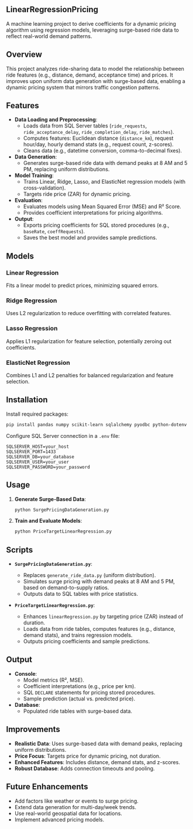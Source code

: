 ## LinearRegressionPricing

A machine learning project to derive coefficients for a dynamic pricing algorithm using regression models, leveraging surge-based ride data to reflect real-world demand patterns.

## Overview

This project analyzes ride-sharing data to model the relationship between ride features (e.g., distance, demand, acceptance time) and prices. It improves upon uniform data generation with surge-based data, enabling a dynamic pricing system that mirrors traffic congestion patterns.

## Features

- **Data Loading and Preprocessing**:
  - Loads data from SQL Server tables (`ride_requests`, `ride_acceptance_delay`, `ride_completion_delay`, `ride_matches`).
  - Computes features: Euclidean distance (`distance_km`), request hour/day, hourly demand stats (e.g., request count, z-scores).
  - Cleans data (e.g., datetime conversion, comma-to-decimal fixes).
- **Data Generation**:
  - Generates surge-based ride data with demand peaks at 8 AM and 5 PM, replacing uniform distributions.
- **Model Training**:
  - Trains Linear, Ridge, Lasso, and ElasticNet regression models (with cross-validation).
  - Targets ride price (ZAR) for dynamic pricing.
- **Evaluation**:
  - Evaluates models using Mean Squared Error (MSE) and R² Score.
  - Provides coefficient interpretations for pricing algorithms.
- **Output**:
  - Exports pricing coefficients for SQL stored procedures (e.g., `baseRate`, `coeffRequests`).
  - Saves the best model and provides sample predictions.

## Models

### Linear Regression
Fits a linear model to predict prices, minimizing squared errors.

### Ridge Regression
Uses L2 regularization to reduce overfitting with correlated features.

### Lasso Regression
Applies L1 regularization for feature selection, potentially zeroing out coefficients.

### ElasticNet Regression
Combines L1 and L2 penalties for balanced regularization and feature selection.

## Installation

Install required packages:

```bash
pip install pandas numpy scikit-learn sqlalchemy pyodbc python-dotenv
```

Configure SQL Server connection in a `.env` file:

```plaintext
SQLSERVER_HOST=your_host
SQLSERVER_PORT=1433
SQLSERVER_DB=your_database
SQLSERVER_USER=your_user
SQLSERVER_PASSWORD=your_password
```

## Usage

1. **Generate Surge-Based Data**:
   ```bash
   python SurgePricingDataGeneration.py
   ```

2. **Train and Evaluate Models**:
   ```bash
   python PriceTargetLinearRegression.py
   ```

## Scripts

- **`SurgePricingDataGeneration.py`**:
  - Replaces `generate_ride_data.py` (uniform distribution).
  - Simulates surge pricing with demand peaks at 8 AM and 5 PM, based on demand-to-supply ratios.
  - Outputs data to SQL tables with price statistics.

- **`PriceTargetLinearRegression.py`**:
  - Enhances `linearRegression.py` by targeting price (ZAR) instead of duration.
  - Loads data from ride tables, computes features (e.g., distance, demand stats), and trains regression models.
  - Outputs pricing coefficients and sample predictions.

## Output

- **Console**:
  - Model metrics (R², MSE).
  - Coefficient interpretations (e.g., price per km).
  - SQL `DECLARE` statements for pricing stored procedures.
  - Sample prediction (actual vs. predicted price).
- **Database**:
  - Populated ride tables with surge-based data.

## Improvements

- **Realistic Data**: Uses surge-based data with demand peaks, replacing uniform distributions.
- **Price Focus**: Targets price for dynamic pricing, not duration.
- **Enhanced Features**: Includes distance, demand stats, and z-scores.
- **Robust Database**: Adds connection timeouts and pooling.

## Future Enhancements

- Add factors like weather or events to surge pricing.
- Extend data generation for multi-day/week trends.
- Use real-world geospatial data for locations.
- Implement advanced pricing models.
```
